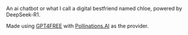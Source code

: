 An ai chatbot or what I call a digital bestfriend named chloe, powered by DeepSeek-R1.

Made using [GPT4FREE](https://github.com/xtekky/gpt4free) with [Pollinations.AI](https://pollinations.ai) as the provider.
